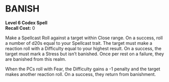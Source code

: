 # BANISH

**Level 6 Codex Spell**  
**Recall Cost:** 0

Make a Spellcast Roll against a target within Close range. On a success, roll a number of d20s equal to your Spellcast trait. The target must make a reaction roll with a Difficulty equal to your highest result. On a success, the target must mark a Stress but isn’t banished. Once per rest on a failure, they are banished from this realm.

When the PCs roll with Fear, the Difficulty gains a -1 penalty and the target makes another reaction roll. On a success, they return from banishment.